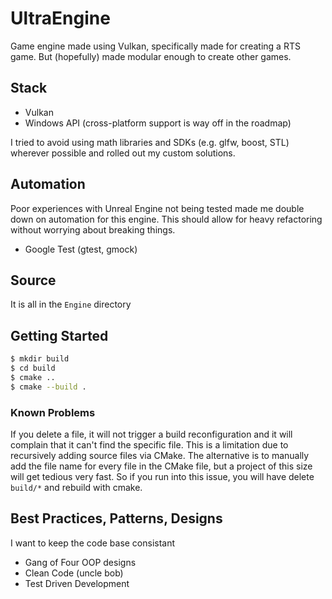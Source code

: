 # UltraEngine

Game engine made using Vulkan, specifically made for creating a RTS game. But (hopefully) made modular enough to create other games.

## Stack

* Vulkan
* Windows API (cross-platform support is way off in the roadmap)

I tried to avoid using math libraries and SDKs (e.g. glfw, boost, STL) wherever possible and rolled out my custom solutions.

## Automation

Poor experiences with Unreal Engine not being tested made me double down on automation for this engine. This should allow for heavy refactoring without worrying about breaking things.

* Google Test (gtest, gmock)

## Source

It is all in the `Engine` directory

## Getting Started

```sh
$ mkdir build
$ cd build
$ cmake ..
$ cmake --build .
```

### Known Problems

If you delete a file, it will not trigger a build reconfiguration and it will complain that it can't find
the specific file. This is a limitation due to recursively adding source files via CMake. The alternative
is to manually add the file name for every file in the CMake file, but a project of this size will get
tedious very fast. So if you run into this issue, you will have delete `build/*` and rebuild with cmake.

## Best Practices, Patterns, Designs

I want to keep the code base consistant

* Gang of Four OOP designs
* Clean Code (uncle bob)
* Test Driven Development
